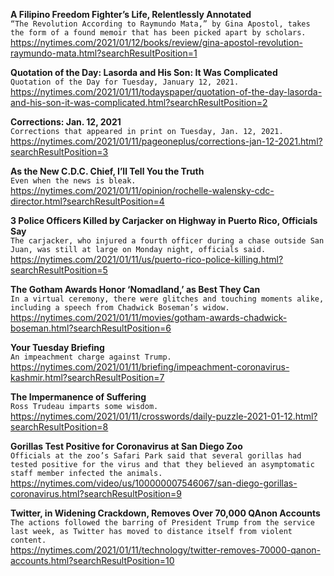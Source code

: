 **A Filipino Freedom Fighter’s Life, Relentlessly Annotated**\
`“The Revolution According to Raymundo Mata,” by Gina Apostol, takes the form of a found memoir that has been picked apart by scholars.`\
https://nytimes.com/2021/01/12/books/review/gina-apostol-revolution-raymundo-mata.html?searchResultPosition=1

**Quotation of the Day: Lasorda and His Son: It Was Complicated**\
`Quotation of the Day for Tuesday, January 12, 2021.`\
https://nytimes.com/2021/01/11/todayspaper/quotation-of-the-day-lasorda-and-his-son-it-was-complicated.html?searchResultPosition=2

**Corrections: Jan. 12, 2021**\
`Corrections that appeared in print on Tuesday, Jan. 12, 2021.`\
https://nytimes.com/2021/01/11/pageoneplus/corrections-jan-12-2021.html?searchResultPosition=3

**As the New C.D.C. Chief, I’ll Tell You the Truth**\
`Even when the news is bleak.`\
https://nytimes.com/2021/01/11/opinion/rochelle-walensky-cdc-director.html?searchResultPosition=4

**3 Police Officers Killed by Carjacker on Highway in Puerto Rico, Officials Say**\
`The carjacker, who injured a fourth officer during a chase outside San Juan, was still at large on Monday night, officials said.`\
https://nytimes.com/2021/01/11/us/puerto-rico-police-killing.html?searchResultPosition=5

**The Gotham Awards Honor ‘Nomadland,’ as Best They Can**\
`In a virtual ceremony, there were glitches and touching moments alike, including a speech from Chadwick Boseman’s widow.`\
https://nytimes.com/2021/01/11/movies/gotham-awards-chadwick-boseman.html?searchResultPosition=6

**Your Tuesday Briefing**\
`An impeachment charge against Trump.`\
https://nytimes.com/2021/01/11/briefing/impeachment-coronavirus-kashmir.html?searchResultPosition=7

**The Impermanence of Suffering**\
`Ross Trudeau imparts some wisdom.`\
https://nytimes.com/2021/01/11/crosswords/daily-puzzle-2021-01-12.html?searchResultPosition=8

**Gorillas Test Positive for Coronavirus at San Diego Zoo**\
`Officials at the zoo’s Safari Park said that several gorillas had tested positive for the virus and that they believed an asymptomatic staff member infected the animals.`\
https://nytimes.com/video/us/100000007546067/san-diego-gorillas-coronavirus.html?searchResultPosition=9

**Twitter, in Widening Crackdown, Removes Over 70,000 QAnon Accounts**\
`The actions followed the barring of President Trump from the service last week, as Twitter has moved to distance itself from violent content.`\
https://nytimes.com/2021/01/11/technology/twitter-removes-70000-qanon-accounts.html?searchResultPosition=10

